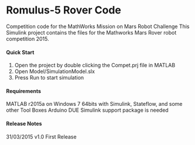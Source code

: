 # Romulus-5 Rover Code

Competition code for the MathWorks Mission on Mars Robot Challenge This Simulink project contains the files for the Mathworks Mars Rover robot competition 2015.

#### Quick Start

1. Open the project by double clicking the Compet.prj file in MATLAB
2. Open Model/SimulationModel.slx
3. Press Run to start simulation

#### Requirements

MATLAB r2015a on Windows 7 64bits with Simulink, Stateflow, and some other Tool Boxes
Arduino DUE Simulink support package is needed

#### Release Notes

31/03/2015 v1.0 First Release
